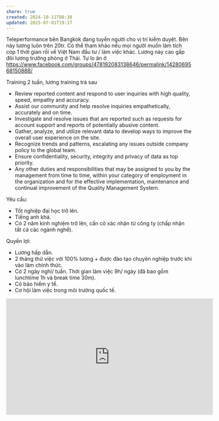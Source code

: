 ```yaml
---
share: true
created: 2024-10-11T08:38
updated: 2025-07-01T19:17
---
```

Teleperformance bên Bangkok đang tuyển người cho vị trí kiểm duyệt. Bên này lương luôn trên 20tr. Có thể tham khảo nếu mọi người muốn làm tích cóp 1 thời gian rồi về Việt Nam đầu tư / làm việc khác. Lương này cao gấp đôi lương trưởng phòng ở Thái. Tự lo ăn ở
https://www.facebook.com/groups/478192083138646/permalink/1428069568150888/

Training 2 tuần, lương training trả sau
- Review reported content and respond to user inquiries with high quality, speed, empathy and accuracy.
- Assist our community and help resolve inquiries empathetically, accurately and on time.
- Investigate and resolve issues that are reported such as requests for account support and reports of potentially abusive content.
- Gather, analyze, and utilize relevant data to develop ways to improve the overall user experience on the site.
- Recognize trends and patterns, escalating any issues outside company policy to the global team.
- Ensure confidentiality, security, integrity and privacy of data as top priority.
- Any other duties and responsibilities that may be assigned to you by the management from time to time, within your category of employment in the organization and for the effective implementation, maintenance and continual improvement of the Quality Management System.

Yêu cầu: 
- Tốt nghiệp đại học trở lên.
- Tiếng anh khá.
- Có 2 năm kinh nghiệm trở lên, cần có xác nhận từ công ty (chấp nhận tất cả các ngành nghề).

Quyền lợi: 
- Lương hấp dẫn.
- 2 tháng thử việc với 100% lương + được đào tạo chuyên nghiệp trước khi vào làm chính thức.
- Có 2 ngày nghỉ/ tuần. Thời gian làm việc 9h/ ngày (đã bao gồm lunchtime 1h và break time 30m).
- Có bảo hiểm y tế.
- Cơ hội làm việc trong môi trường quốc tế.

<iframe width="560" height="315" src="https://www.youtube.com/embed/sfvoHxfCvso?si=88ZRV-6xjG6sKe51" title="YouTube video player" frameborder="0" allow="accelerometer; autoplay; clipboard-write; encrypted-media; gyroscope; picture-in-picture; web-share" referrerpolicy="strict-origin-when-cross-origin" allowfullscreen></iframe>